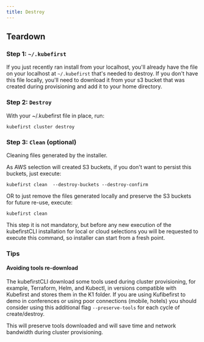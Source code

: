 ```yaml
---
title: Destroy
---
```


## Teardown

### Step 1: `~/.kubefirst`

If you just recently ran install from your localhost, you'll already have the file on your localhost at `~/.kubefirst` that's needed to destroy. If you don't have this file locally, you'll need to download it from your s3 bucket that was created during provisioning and add it to your home directory.

### Step 2: `Destroy`

With your ~/.kubefirst file in place, run:

```shell
kubefirst cluster destroy
```

### Step 3: `Clean` (optional)

Cleaning files generated by the installer.

As AWS selection will created S3 buckets, if you don't want to persist this buckets, just execute:

```shell
kubefirst clean  --destroy-buckets --destroy-confirm
```

OR to just remove the files generated locally and preserve the S3 buckets for future re-use, execute:

```shell
kubefirst clean
```

This step it is not mandatory, but before any new execution of the kubefirstCLI installation for local or cloud selections you will be requested to execute this command, so installer can start from a fresh point.

### Tips

#### Avoiding tools re-download

The kubefirstCLI download some tools used during cluster provisioning, for example, Terraform, Helm, and Kubectl, in versions compatible with Kubefirst and stores them in the K1 folder. If you are using Kufibefirst to demo in conferences or using poor connections (mobile, hotels) you should consider using this additional flag `--preserve-tools` for each cycle of create/destroy.

This will preserve tools downloaded and will save time and network bandwidth during cluster provisioning.
